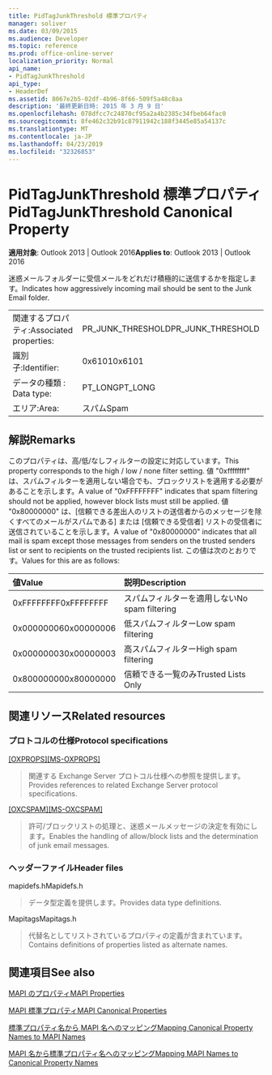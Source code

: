```yaml
---
title: PidTagJunkThreshold 標準プロパティ
manager: soliver
ms.date: 03/09/2015
ms.audience: Developer
ms.topic: reference
ms.prod: office-online-server
localization_priority: Normal
api_name:
- PidTagJunkThreshold
api_type:
- HeaderDef
ms.assetid: 8067e2b5-02df-4b96-8f66-509f5a48c8aa
description: '最終更新日時: 2015 年 3 月 9 日'
ms.openlocfilehash: 078dfcc7c24870cf95a2a4b2385c34fbeb64fac0
ms.sourcegitcommit: 8fe462c32b91c87911942c188f3445e85a54137c
ms.translationtype: MT
ms.contentlocale: ja-JP
ms.lasthandoff: 04/23/2019
ms.locfileid: "32326853"
---
```

# <a name="pidtagjunkthreshold-canonical-property"></a><span data-ttu-id="c7613-103">PidTagJunkThreshold 標準プロパティ</span><span class="sxs-lookup"><span data-stu-id="c7613-103">PidTagJunkThreshold Canonical Property</span></span>

  
  
<span data-ttu-id="c7613-104">**適用対象**: Outlook 2013 | Outlook 2016</span><span class="sxs-lookup"><span data-stu-id="c7613-104">**Applies to**: Outlook 2013 | Outlook 2016</span></span> 
  
<span data-ttu-id="c7613-105">迷惑メールフォルダーに受信メールをどれだけ積極的に送信するかを指定します。</span><span class="sxs-lookup"><span data-stu-id="c7613-105">Indicates how aggressively incoming mail should be sent to the Junk Email folder.</span></span>
  
|||
|:-----|:-----|
|<span data-ttu-id="c7613-106">関連するプロパティ:</span><span class="sxs-lookup"><span data-stu-id="c7613-106">Associated properties:</span></span>  <br/> |<span data-ttu-id="c7613-107">PR_JUNK_THRESHOLD</span><span class="sxs-lookup"><span data-stu-id="c7613-107">PR_JUNK_THRESHOLD</span></span>  <br/> |
|<span data-ttu-id="c7613-108">識別子:</span><span class="sxs-lookup"><span data-stu-id="c7613-108">Identifier:</span></span>  <br/> |<span data-ttu-id="c7613-109">0x6101</span><span class="sxs-lookup"><span data-stu-id="c7613-109">0x6101</span></span>  <br/> |
|<span data-ttu-id="c7613-110">データの種類 : </span><span class="sxs-lookup"><span data-stu-id="c7613-110">Data type:</span></span>  <br/> |<span data-ttu-id="c7613-111">PT_LONG</span><span class="sxs-lookup"><span data-stu-id="c7613-111">PT_LONG</span></span>  <br/> |
|<span data-ttu-id="c7613-112">エリア:</span><span class="sxs-lookup"><span data-stu-id="c7613-112">Area:</span></span>  <br/> |<span data-ttu-id="c7613-113">スパム</span><span class="sxs-lookup"><span data-stu-id="c7613-113">Spam</span></span>  <br/> |
   
## <a name="remarks"></a><span data-ttu-id="c7613-114">解説</span><span class="sxs-lookup"><span data-stu-id="c7613-114">Remarks</span></span>

<span data-ttu-id="c7613-115">このプロパティは、高/低/なしフィルターの設定に対応しています。</span><span class="sxs-lookup"><span data-stu-id="c7613-115">This property corresponds to the high / low / none filter setting.</span></span> <span data-ttu-id="c7613-116">値 "0xffffffff" は、スパムフィルターを適用しない場合でも、ブロックリストを適用する必要があることを示します。</span><span class="sxs-lookup"><span data-stu-id="c7613-116">A value of "0xFFFFFFFF" indicates that spam filtering should not be applied, however block lists must still be applied.</span></span> <span data-ttu-id="c7613-117">値 "0x80000000" は、[信頼できる差出人のリストの送信者からのメッセージを除くすべてのメールがスパムである] または [信頼できる受信者] リストの受信者に送信されていることを示します。</span><span class="sxs-lookup"><span data-stu-id="c7613-117">A value of "0x80000000" indicates that all mail is spam except those messages from senders on the trusted senders list or sent to recipients on the trusted recipients list.</span></span> <span data-ttu-id="c7613-118">この値は次のとおりです。</span><span class="sxs-lookup"><span data-stu-id="c7613-118">Values for this are as follows:</span></span>
  
|<span data-ttu-id="c7613-119">**値**</span><span class="sxs-lookup"><span data-stu-id="c7613-119">**Value**</span></span>|<span data-ttu-id="c7613-120">**説明**</span><span class="sxs-lookup"><span data-stu-id="c7613-120">**Description**</span></span>|
|:-----|:-----|
|<span data-ttu-id="c7613-121">0xFFFFFFFF</span><span class="sxs-lookup"><span data-stu-id="c7613-121">0xFFFFFFFF</span></span>  <br/> |<span data-ttu-id="c7613-122">スパムフィルターを適用しない</span><span class="sxs-lookup"><span data-stu-id="c7613-122">No spam filtering</span></span>  <br/> |
|<span data-ttu-id="c7613-123">0x00000006</span><span class="sxs-lookup"><span data-stu-id="c7613-123">0x00000006</span></span>  <br/> |<span data-ttu-id="c7613-124">低スパムフィルター</span><span class="sxs-lookup"><span data-stu-id="c7613-124">Low spam filtering</span></span>  <br/> |
|<span data-ttu-id="c7613-125">0x00000003</span><span class="sxs-lookup"><span data-stu-id="c7613-125">0x00000003</span></span>  <br/> |<span data-ttu-id="c7613-126">高スパムフィルター</span><span class="sxs-lookup"><span data-stu-id="c7613-126">High spam filtering</span></span>  <br/> |
|<span data-ttu-id="c7613-127">0x80000000</span><span class="sxs-lookup"><span data-stu-id="c7613-127">0x80000000</span></span>  <br/> |<span data-ttu-id="c7613-128">信頼できる一覧のみ</span><span class="sxs-lookup"><span data-stu-id="c7613-128">Trusted Lists Only</span></span>  <br/> |
   
## <a name="related-resources"></a><span data-ttu-id="c7613-129">関連リソース</span><span class="sxs-lookup"><span data-stu-id="c7613-129">Related resources</span></span>

### <a name="protocol-specifications"></a><span data-ttu-id="c7613-130">プロトコルの仕様</span><span class="sxs-lookup"><span data-stu-id="c7613-130">Protocol specifications</span></span>

<span data-ttu-id="c7613-131">[[OXPROPS]](https://msdn.microsoft.com/library/f6ab1613-aefe-447d-a49c-18217230b148%28Office.15%29.aspx)</span><span class="sxs-lookup"><span data-stu-id="c7613-131">[[MS-OXPROPS]](https://msdn.microsoft.com/library/f6ab1613-aefe-447d-a49c-18217230b148%28Office.15%29.aspx)</span></span>
  
> <span data-ttu-id="c7613-132">関連する Exchange Server プロトコル仕様への参照を提供します。</span><span class="sxs-lookup"><span data-stu-id="c7613-132">Provides references to related Exchange Server protocol specifications.</span></span>
    
<span data-ttu-id="c7613-133">[[OXCSPAM]](https://msdn.microsoft.com/library/522f8587-4aed-4cd6-831b-40bd87862189%28Office.15%29.aspx)</span><span class="sxs-lookup"><span data-stu-id="c7613-133">[[MS-OXCSPAM]](https://msdn.microsoft.com/library/522f8587-4aed-4cd6-831b-40bd87862189%28Office.15%29.aspx)</span></span>
  
> <span data-ttu-id="c7613-134">許可/ブロックリストの処理と、迷惑メールメッセージの決定を有効にします。</span><span class="sxs-lookup"><span data-stu-id="c7613-134">Enables the handling of allow/block lists and the determination of junk email messages.</span></span>
    
### <a name="header-files"></a><span data-ttu-id="c7613-135">ヘッダーファイル</span><span class="sxs-lookup"><span data-stu-id="c7613-135">Header files</span></span>

<span data-ttu-id="c7613-136">mapidefs.h</span><span class="sxs-lookup"><span data-stu-id="c7613-136">Mapidefs.h</span></span>
  
> <span data-ttu-id="c7613-137">データ型定義を提供します。</span><span class="sxs-lookup"><span data-stu-id="c7613-137">Provides data type definitions.</span></span>
    
<span data-ttu-id="c7613-138">Mapitags</span><span class="sxs-lookup"><span data-stu-id="c7613-138">Mapitags.h</span></span>
  
> <span data-ttu-id="c7613-139">代替名としてリストされているプロパティの定義が含まれています。</span><span class="sxs-lookup"><span data-stu-id="c7613-139">Contains definitions of properties listed as alternate names.</span></span>
    
## <a name="see-also"></a><span data-ttu-id="c7613-140">関連項目</span><span class="sxs-lookup"><span data-stu-id="c7613-140">See also</span></span>



[<span data-ttu-id="c7613-141">MAPI のプロパティ</span><span class="sxs-lookup"><span data-stu-id="c7613-141">MAPI Properties</span></span>](mapi-properties.md)
  
[<span data-ttu-id="c7613-142">MAPI 標準プロパティ</span><span class="sxs-lookup"><span data-stu-id="c7613-142">MAPI Canonical Properties</span></span>](mapi-canonical-properties.md)
  
[<span data-ttu-id="c7613-143">標準プロパティ名から MAPI 名へのマッピング</span><span class="sxs-lookup"><span data-stu-id="c7613-143">Mapping Canonical Property Names to MAPI Names</span></span>](mapping-canonical-property-names-to-mapi-names.md)
  
[<span data-ttu-id="c7613-144">MAPI 名から標準プロパティ名へのマッピング</span><span class="sxs-lookup"><span data-stu-id="c7613-144">Mapping MAPI Names to Canonical Property Names</span></span>](mapping-mapi-names-to-canonical-property-names.md)

